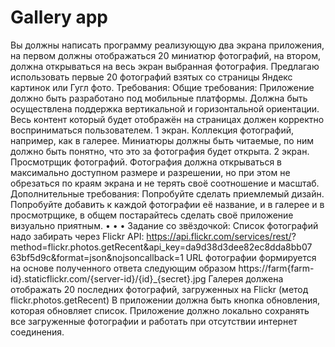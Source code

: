 # Gallery app
Вы должны написать программу реализующую два экрана приложения, на первом должны отображаться 20 миниатюр фотографий, на втором, должна открываться на весь экран выбранная фотография. Предлагаю использовать первые 20 фотографий взятых со страницы Яндекс картинок или Гугл фото.
Требования: Общие требования:
Приложение должно быть разработано под мобильные платформы.
Должна быть осуществлена поддержка вертикальной и горизонтальной ориентации.
Весь контент который будет отображён на страницах должен корректно восприниматься пользователем.
1 экран.
Коллекция фотографий, например, как в галерее.
Миниатюры должны быть читаемые, по ним должно быть понятно, что это за фотография будет открыта.
2 экран.
Просмотрщик фотографий.
Фотография должна открываться в максимально доступном размере и разрешении, но при этом не обрезаться по краям экрана и не терять своё соотношение и масштаб.
Дополнительные требования:
Попробуйте сделать приемлемый дизайн.
Попробуйте добавить к каждой фотографии её название, и в галерее и в просмотрщике, в общем постарайтесь сделать своё приложение визуально приятным.
•
•
•
Задание со звёздочкой:
Список фотографий надо забирать через Flickr API:
https://api.flickr.com/services/rest/? method=flickr.photos.getRecent&api_key=da9d38d3dee82ec8dda8bb07 63bf5d9c&format=json&nojsoncallback=1
URL фотографии формируется на основе полученного ответа следующим образом
https://farm{farm-id}.staticflickr.com/{server-id}/{id}_{secret}.jpg
Галерея должена отображать 20 последних фотографий, загруженных на Flickr (метод flickr.photos.getRecent)
В приложении должна быть кнопка обновления, которая обновляет список.
Приложение должно локально сохранять все загруженные фотографии и работать при отсутствии интернет соединения.
